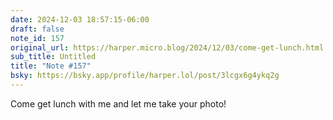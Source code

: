 ```yaml
---
date: 2024-12-03 18:57:15-06:00
draft: false
note_id: 157
original_url: https://harper.micro.blog/2024/12/03/come-get-lunch.html
sub_title: Untitled
title: "Note #157"
bsky: https://bsky.app/profile/harper.lol/post/3lcgx6g4ykq2g
---
```


Come get lunch with me and let me take your photo!
